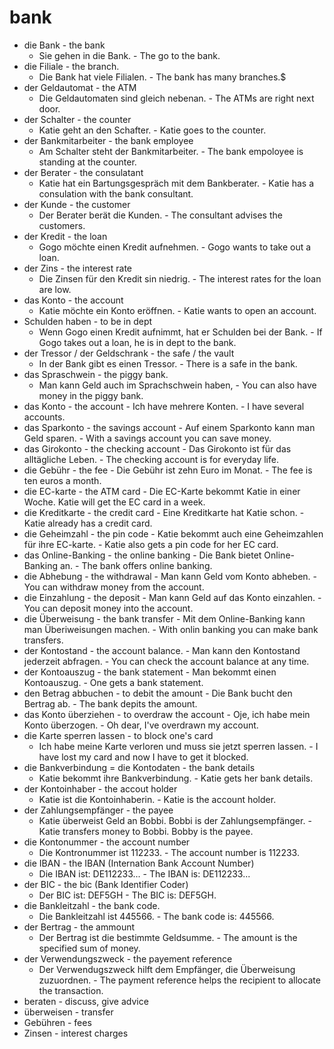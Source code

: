 # bank

- die Bank - the bank
    -  Sie gehen in die Bank. - The go to the bank.
-  die Filiale - the branch.
    -  Die Bank hat viele Filialen. - The bank has many branches.$
-  der Geldautomat - the ATM
    -  Die Geldautomaten sind gleich nebenan. - The ATMs are right next door.
-  der Schalter - the counter
    -  Katie geht an den Schafter. - Katie goes to the counter.
-  der Bankmitarbeiter - the bank employee
    -  Am Schalter steht der Bankmitarbeiter. - The bank empoloyee is standing at the counter.
-  der Berater - the consulatant
    -  Katie hat ein Bartungsgespräch mit dem Bankberater. - Katie has a consulation with the bank consultant.
- der Kunde - the customer
    -  Der Berater berät die Kunden. - The consultant advises the customers.
-  der Kredit - the loan
    -  Gogo möchte einen Kredit aufnehmen. - Gogo wants to take out a loan.
-  der Zins - the interest rate
    -  Die Zinsen für den Kredit sin niedrig. - The interest rates for the loan are low.
-  das Konto - the account
    -  Katie möchte ein Konto eröffnen. - Katie wants to open an account.
-  Schulden haben - to be in dept
    -  Wenn Gogo einen Kredit aufnimmt, hat er Schulden bei der Bank. - If Gogo takes out a loan, he is in dept to the bank.
- der Tressor / der Geldschrank - the safe / the vault
    -  In der Bank gibt es einen Tressor. - There is a safe in the bank.
-  das Spraschwein - the piggy bank.
    -  Man kann Geld auch im Sprachschwein haben, - You can also have money in the piggy bank. 
-    das Konto - the account
    -    Ich have mehrere Konten. - I have several accounts.
-    das Sparkonto - the savings account
    -    Auf einem Sparkonto kann man Geld sparen. - With a savings account you can save money.
-    das Girokonto - the checking account
    -    Das Girokonto ist für das alltägliche Leben. - The checking account is for everyday life.
-    die Gebühr - the fee
    -    Die Gebühr ist zehn Euro im Monat. - The fee is ten euros a month.
-    die EC-karte - the ATM card
    -    Die EC-Karte bekommt Katie in einer Woche. Katie will get the EC card in a week.
-    die Kreditkarte - the credit card
    -    Eine Kreditkarte hat Katie schon. - Katie already has a credit card.
-    die Geheimzahl - the pin code
    -    Katie bekommt auch eine Geheimzahlen für ihre EC-karte. - Katie also gets a pin code for her EC card.
-    das Online-Banking - the online banking
    -    Die Bank bietet Online-Banking an. - The bank offers online banking.
-    die Abhebung - the withdrawal
    -    Man kann Geld vom Konto abheben. - You can withdraw money from the account.
-    die Einzahlung - the deposit
    -    Man kann Geld auf das Konto einzahlen. - You can deposit money into the account.
-    die Überweisung - the bank transfer
    -    Mit dem Online-Banking kann man Überiweisungen machen. - With onlin banking you can make bank transfers.
-    der Kontostand - the account balance.
    -    Man kann den Kontostand jederzeit abfragen. - You can check the account balance at any time.
-    der Kontoauszug - the bank statement
    -    Man bekommt einen Kontoauszug. - One gets a bank statement.
-    den Betrag abbuchen - to debit the amount
    -    Die Bank bucht den Bertrag ab. - The bank depits the amount.
-    das Konto überziehen - to overdraw the account
    -    Oje, ich habe mein Konto überzogen. - Oh dear, I've overdrawn  my account.
-   die Karte sperren lassen - to block one's card
    -    Ich habe meine Karte verloren und muss sie jetzt sperren lassen. - I have lost my card and now I have to get it blocked.
-   die Bankverbindung = die Kontodaten - the bank details
    -   Katie bekommt ihre Bankverbindung.  - Katie gets her bank details.
-   der Kontoinhaber - the accout holder
    -   Katie ist die Kontoinhaberin. - Katie is the account holder.
-   der Zahlungsempfänger - the payee
    -   Katie überweist Geld an Bobbi. Bobbi is der Zahlungsempfänger. - Katie transfers money to Bobbi. Bobby is the payee.
-   die Kontonummer - the account number
    -   Die Kontronummer ist 112233. - The account number is 112233.
-   die IBAN - the IBAN (Internation Bank Account Number)
    -   Die IBAN ist: DE112233... - The IBAN is: DE112233...
-   der BIC - the bic (Bank Identifier Coder)
    - Der BIC ist: DEF5GH - The BIC is: DEF5GH.
-   die Bankleitzahl - the bank code.
    -   Die Bankleitzahl ist 445566. - The bank code is: 445566.
-   der Bertrag - the ammount
    -   Der Bertrag ist die bestimmte Geldsumme. - The amount is the specified sum of money.
-   der Verwendungszweck - the payement reference
    -    Der Verwendugszweck hilft dem Empfänger, die Überweisung zuzuordnen. - The payment reference helps the recipient to allocate the transaction.
-   beraten - discuss, give advice
-   überweisen - transfer
-   Gebühren - fees
-   Zinsen - interest charges
